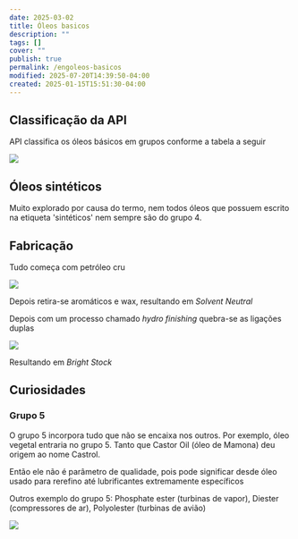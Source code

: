 ```yaml
---
date: 2025-03-02
title: Óleos basicos
description: ""
tags: []
cover: ""
publish: true
permalink: /engoleos-basicos
modified: 2025-07-20T14:39:50-04:00
created: 2025-01-15T15:51:30-04:00
---
```

## Classificação da API

API classifica os óleos básicos em grupos conforme a tabela a seguir

![](https://res.cloudinary.com/boloko/image/upload/f_auto/v1753035841/furushow7/image_vrcthg.png)


## Óleos sintéticos

Muito explorado por causa do termo, nem todos óleos que possuem escrito na etiqueta 'sintéticos' nem sempre  são do grupo 4. 

## Fabricação

Tudo começa com petróleo cru 

![](https://res.cloudinary.com/boloko/image/upload/f_auto/v1731467463/furushow7/image_cgiegf.png)

Depois retira-se aromáticos e wax, resultando em _Solvent Neutral_ 

Depois com um processo chamado _hydro finishing_ quebra-se as ligações duplas

![](https://res.cloudinary.com/boloko/image/upload/f_auto/v1731467441/furushow7/image_e1r1en.png)

Resultando em _Bright Stock_


## Curiosidades

### Grupo 5

O grupo 5 incorpora tudo que não se encaixa nos outros. Por exemplo, óleo vegetal entraria no grupo 5.  Tanto que Castor Oil (óleo de Mamona) deu origem ao nome Castrol.

Então ele não é parâmetro de qualidade, pois pode significar desde óleo usado para rerefino até lubrificantes extremamente específicos

Outros exemplo do grupo 5: Phosphate ester (turbinas de vapor), Diester (compressores de ar), Polyolester (turbinas de avião)

![](https://res.cloudinary.com/boloko/image/upload/f_auto/v1753036181/furushow7/image_beb7j7.png)
